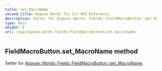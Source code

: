 ```yaml
---
title: set_MacroName
second_title: Aspose.Words for C++ API Reference
description: Setter for Aspose::Words::Fields::FieldMacroButton::get_MacroName. 
type: docs
weight: 0
url: /cpp/aspose.words.fields/fieldmacrobutton/set_macroname/
---
```

## FieldMacroButton.set_MacroName method


Setter for [Aspose::Words::Fields::FieldMacroButton::get_MacroName](./get_macroname/).

